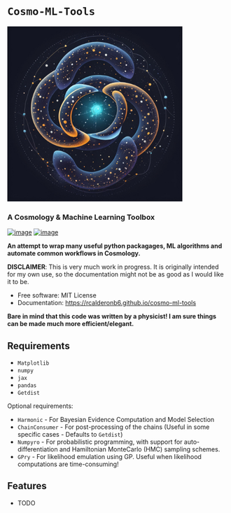 # ```Cosmo-ML-Tools```
<img src="docs/assets/logo.jpg" width="400" height="400">

<!-- ![image](docs/assets/logo.png) -->
### A Cosmology & Machine Learning Toolbox
[![image](https://img.shields.io/pypi/v/cosmo_ml_tools.svg)](https://pypi.python.org/pypi/cosmo-ml-tools)
[![image](https://img.shields.io/conda/vn/conda-forge/cosmo-ml-tools.svg)](https://anaconda.org/conda-forge/cosmo-ml-tools)


**An attempt to wrap many useful python packagages, ML algorithms and automate common workflows in Cosmology.**

**DISCLAIMER**: This is very much work in progress. It is originally intended for my own use, so the documentation might not be as good as I would like it to be.

-   Free software: MIT License
-   Documentation: https://rcalderonb6.github.io/cosmo-ml-tools
    
**Bare in mind that this code was written by a physicist! I am sure things can be made much more efficient/elegant.**

## Requirements
* `Matplotlib`
* `numpy`
* `jax`
* `pandas`
* `Getdist`

Optional requirements:
* `Harmonic` - For Bayesian Evidence Computation and Model Selection
* `ChainConsumer` - For post-processing of the chains (Useful in some specific cases - Defaults to `Getdist`)
* `Numpyro` - For probabilistic programming, with support for auto-differentiation and Hamiltonian MonteCarlo (HMC) sampling schemes.
* `GPry` - For likelihood emulation using GP. Useful when likelihood computations are time-consuming!

## Features

-   TODO
